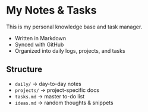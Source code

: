 # My Notes & Tasks

This is my personal knowledge base and task manager.
- Written in Markdown
- Synced with GitHub
- Organized into daily logs, projects, and tasks

## Structure
- `daily/` → day-to-day notes
- `projects/` → project-specific docs
- `tasks.md` → master to-do list
- `ideas.md` → random thoughts & snippets
